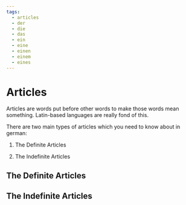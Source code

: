 ```yaml
---
tags:
  - articles
  - der
  - die
  - das
  - ein
  - eine
  - einen
  - einem
  - eines
---
```


# Articles

Articles are words put before other words to make those words mean something.
Latin-based languages are really fond of this.

There are two main types of articles which you need to know about in german:

1. The Definite Articles

2. The Indefinite Articles

## The Definite Articles

## The Indefinite Articles
